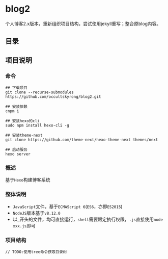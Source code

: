 # blog2

个人博客2.x版本，重新组织项目结构，尝试使用jekyll重写；整合原blog内容。

## 目录

## 项目说明

### 命令

```shell
## 下载项目
git clone --recurse-submodules https://github.com/occultskyrong/blog2.git

## 安装依赖
cnpm i

## 安装hexo的cli
sudo npm install hexo-cli -g

## 安装theme-next
git clone https://github.com/theme-next/hexo-theme-next themes/next

## 启动服务
hexo server
```

### 概述

基于`Hexo`构建博客系统

### 整体说明

- `JavaScript`文件，基于`ECMAScript 6`(`ES6`，亦即`ES2015`)
- `NodeJS`版本基于`v8.12.0`
- 以`_`开头的文件，均可直接运行，`shell`需要跟定执行权限，`.js`直接使用`node xxx.js`即可

### 项目结构

```tree
// TODO:使用tree命令获取目录树
```
